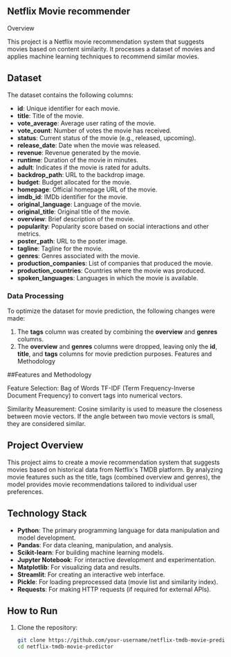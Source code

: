 ## Netflix Movie recommender

Overview

This project is a Netflix movie recommendation system that suggests movies based on content similarity. It processes a dataset of movies and applies machine learning techniques to recommend similar movies.

## Dataset

The dataset contains the following columns:
- **id**: Unique identifier for each movie.
- **title**: Title of the movie.
- **vote_average**: Average user rating of the movie.
- **vote_count**: Number of votes the movie has received.
- **status**: Current status of the movie (e.g., released, upcoming).
- **release_date**: Date when the movie was released.
- **revenue**: Revenue generated by the movie.
- **runtime**: Duration of the movie in minutes.
- **adult**: Indicates if the movie is rated for adults.
- **backdrop_path**: URL to the backdrop image.
- **budget**: Budget allocated for the movie.
- **homepage**: Official homepage URL of the movie.
- **imdb_id**: IMDb identifier for the movie.
- **original_language**: Language of the movie.
- **original_title**: Original title of the movie.
- **overview**: Brief description of the movie.
- **popularity**: Popularity score based on social interactions and other metrics.
- **poster_path**: URL to the poster image.
- **tagline**: Tagline for the movie.
- **genres**: Genres associated with the movie.
- **production_companies**: List of companies that produced the movie.
- **production_countries**: Countries where the movie was produced.
- **spoken_languages**: Languages in which the movie is available.

### Data Processing

To optimize the dataset for movie prediction, the following changes were made:

1. The **tags** column was created by combining the **overview** and **genres** columns.
2. The **overview** and **genres** columns were dropped, leaving only the **id**, **title**, and **tags** columns for movie prediction purposes.
Features and Methodology

##Features and Methodology

Feature Selection:
Bag of Words
TF-IDF (Term Frequency-Inverse Document Frequency) to convert tags into numerical vectors.

Similarity Measurement:
Cosine similarity is used to measure the closeness between movie vectors.
If the angle between two movie vectors is small, they are considered similar.

## Project Overview

This project aims to create a movie recommendation system that suggests movies based on historical data from Netflix's TMDB platform. By analyzing movie features such as the title, tags (combined overview and genres),  the model provides movie recommendations tailored to individual user preferences.

## Technology Stack

- **Python**: The primary programming language for data manipulation and model development.
- **Pandas**: For data cleaning, manipulation, and analysis.
- **Scikit-learn**: For building machine learning models.
- **Jupyter Notebook**: For interactive development and experimentation.
- **Matplotlib**: For visualizing data and results.
- **Streamlit**: For creating an interactive web interface.
- **Pickle**: For loading preprocessed data (movie list and similarity index).
- **Requests**: For making HTTP requests (if required for external APIs).

## How to Run

1. Clone the repository:

   ```bash
   git clone https://github.com/your-username/netflix-tmdb-movie-predictor.git
   cd netflix-tmdb-movie-predictor

